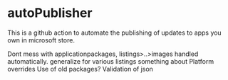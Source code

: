 # autoPublisher
This is a github action to automate the publishing of updates to apps you own in microsoft store.

Dont mess with applicationpackages, listings>..>images handled automatically.
generalize for various listings
something about Platform overrides
Use of old packages?
Validation of json